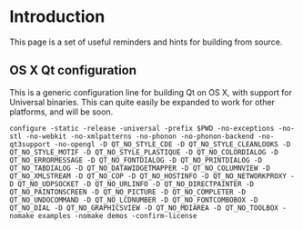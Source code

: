 # Introduction #
This page is a set of useful reminders and hints for building from source.

## OS X Qt configuration ##
This is a generic configuration line for building Qt on OS X, with support for Universal binaries. This can quite easily be expanded to work for other platforms, and will be soon.

```
configure -static -release -universal -prefix $PWD -no-exceptions -no-stl -no-webkit -no-xmlpatterns -no-phonon -no-phonon-backend -no-qt3support -no-opengl -D QT_NO_STYLE_CDE -D QT_NO_STYLE_CLEANLOOKS -D QT_NO_STYLE_MOTIF -D QT_NO_STYLE_PLASTIQUE -D QT_NO_COLORDIALOG -D QT_NO_ERRORMESSAGE -D QT_NO_FONTDIALOG -D QT_NO_PRINTDIALOG -D QT_NO_TABDIALOG -D QT_NO_DATAWIDGETMAPPER -D QT_NO_COLUMNVIEW -D QT_NO_XMLSTREAM -D QT_NO_COP -D QT_NO_HOSTINFO -D QT_NO_NETWORKPROXY -D QT_NO_UDPSOCKET -D QT_NO_URLINFO -D QT_NO_DIRECTPAINTER -D QT_NO_PAINTONSCREEN -D QT_NO_PICTURE -D QT_NO_COMPLETER -D QT_NO_UNDOCOMMAND -D QT_NO_LCDNUMBER -D QT_NO_FONTCOMBOBOX -D QT_NO_DIAL -D QT_NO_GRAPHICSVIEW -D QT_NO_MDIAREA -D QT_NO_TOOLBOX -nomake examples -nomake demos -confirm-license
```